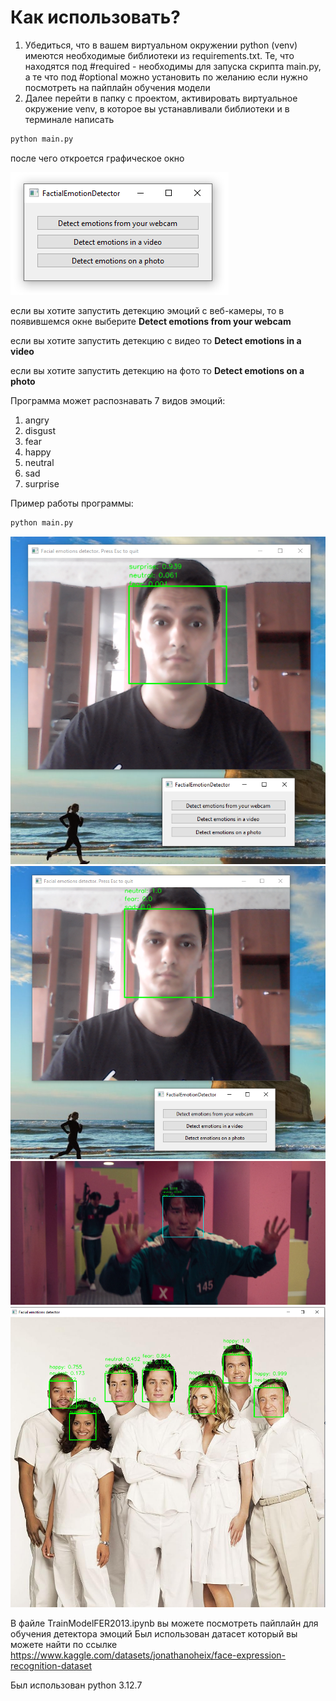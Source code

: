 # Как использовать?
1. Убедиться, что в вашем виртуальном окружении python (venv) имеются необходимые библиотеки из requirements.txt. Те, что находятся под #required - необходимы для запуска скрипта main.py, а те что под #optional можно установить по желанию если нужно посмотреть на пайплайн обучения модели
2. Далее перейти в папку с проектом, активировать виртуальное окружение venv, в которое вы устанавливали библиотеки и в терминале написать
```python
python main.py
```
после чего откроется графическое окно

![main menu](example_images/main_menu.PNG)

если вы хотите запустить детекцию эмоций с веб-камеры, то в появившемся окне выберите **Detect emotions from your webcam**

если вы хотите запустить детекцию с видео то **Detect emotions in a video**

если вы хотите запустить детекцию на фото то **Detect emotions on a photo**

Программа может распознавать 7 видов эмоций:
1. angry
2. disgust
3. fear
4. happy
5. neutral
6. sad
7. surprise

Пример работы программы:
```python
python main.py
```
![surprise](example_emotions_detected/surprise.PNG)
![neutral](example_emotions_detected/neutral.PNG)
![sad_squidgames](example_emotions_detected/squidgames.PNG)
![scrubs](example_emotions_detected/scrubs.PNG)

В файле TrainModelFER2013.ipynb вы можете посмотреть пайплайн для обучения детектора эмоций
Был использован датасет который вы можете найти по ссылке https://www.kaggle.com/datasets/jonathanoheix/face-expression-recognition-dataset
 
Был использован python 3.12.7